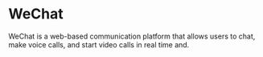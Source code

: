# WeChat
WeChat is a web-based communication platform that allows users to chat, make voice calls, and start video calls in real time and.
